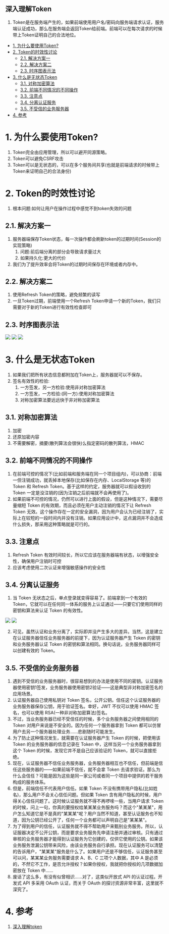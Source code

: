 深入理解Token
---
1. Token是在服务端产生的，如果前端使用用户名/密码向服务端请求认证，服务端认证成功，那么在服务端会返回Token给前端。前端可以在每次请求的时候带上Token证明自己的合法地位。

<!-- TOC -->

- [1. 为什么要使用Token?](#1-为什么要使用token)
- [2. Token的时效性讨论](#2-token的时效性讨论)
  - [2.1. 解决方案一](#21-解决方案一)
  - [2.2. 解决方案二](#22-解决方案二)
  - [2.3. 时序图表示法](#23-时序图表示法)
- [3. 什么是无状态Token](#3-什么是无状态token)
  - [3.1. 对称加密算法](#31-对称加密算法)
  - [3.2. 前端不同情况的不同操作](#32-前端不同情况的不同操作)
  - [3.3. 注意点](#33-注意点)
  - [3.4. 分离认证服务](#34-分离认证服务)
  - [3.5. 不受信的业务服务器](#35-不受信的业务服务器)
- [4. 参考](#4-参考)

<!-- /TOC -->

# 1. 为什么要使用Token?
1. Token完全由应用管理，所以可以避开同源策略。
2. Token可以避免CSRF攻击
3. Token可以是无状态的，可以在多个服务间共享(也就是前端请求的时候带上Token来证明自己的合法身份)

# 2. Token的时效性讨论
1. 根本问题:如何让用户在操作过程中感觉不到token失效的问题

## 2.1. 解决方案一
1. 服务器端保存Token状态，每一次操作都会刷新token的过期时间(Session的实现策略)
   1. 问题:前后端分离的部分会导致请求量过大
   2. 如果持久化:更大的代价
2. 我们为了提升效率会将Token的过期时间保存在环境或者内存中。

## 2.2. 解决方案二
1. 使用Refresh Token的策略，避免频繁的读写
2. 一旦Token过期，前端使用一个Refresh Token申请一个新的Token，我们只需要对于新的Token进行有效性检查即可

## 2.3. 时序图表示法
![](img/token/1.png)
![](img/token/2.png)
![](img/token/3.png)

# 3. 什么是无状态Token
1. 如果我们把所有状态信息都附加在Token上，服务器就可以不保存。
2. 签名有效性的检验:
   1. 一方签发，另一方检验:使用非对称加密算法
   2. 一方签发，一方检验:(同一方):使用对称加密算法
   3. 对称加密算法要远远快于非对称加密算法

## 3.1. 对称加密算法
1. 加密
2. 还原加密内容
3. 不需要解密，摘要(散列算法会很快)么指定密码的散列算法，HMAC

## 3.2. 前端不同情况的不同操作
1. 在前端可控的情况下(比如前端和服务端在同一个项目组内)，可以协商：前端一但注销成功，就丢掉本地保存(比如保存在内存、LocalStorage 等)的 Token 和 Refresh Token。基于这样的约定，服务器就可以假设收到的 Token 一定是没注销的(因为注销之后前端就不会再使用了)。
2. 如果前端不可控的情况，仍然可以进行上面的假设，但是这种情况下，需要尽量缩短 Token 的有效期，而且必须在用户主动注销的情况下让 Refresh Token 无效。这个操作存在一定的安全漏洞，因为用户会认为已经注销了，实际上在较短的一段时间内并没有注销。如果应用设计中，这点漏洞并不会造成什么损失，那采用这种策略就是可行的。

## 3.3. 注意点
1. Refresh Token 有效时间较长，所以它应该在服务器端有状态，以增强安全性，确保用户注销时可控
2. 应该考虑使用二次认证来增强敏感操作的安全性

## 3.4. 分离认证服务
1. 当 Token 无状态之后，单点登录就变得容易了。前端拿到一个有效的 Token，它就可以在任何同一体系的服务上认证通过——只要它们使用同样的密钥和算法来认证 Token 的有效性。

![](img/token/4.png)
![](img/token/5.png)

2. 可见，虽然认证和业务分离了，实际即并没产生多大的差异。当然，这是建立在认证服务器信任业务服务器的前提下，因为认证服务器产生 Token 的密钥和业务服务器认证 Token 的密钥和算法相同。换句话说，业务服务器同样可以创建有效的 Token。

## 3.5. 不受信的业务服务器
1. 遇到不受信的业务服务器时，很容易想到的办法是使用不同的密钥。认证服务器使用密钥1签发，业务服务器使用密钥2验证——这是典型非对称加密签名的应用场景。
2. 认证服务器自己使用私钥对 Token 签名，公开公钥。信任这个认证服务器的业务服务器保存公钥，用于验证签名。幸好，JWT 不仅可以使用 HMAC 签名，也可以使用 RSA(一种非对称加密算法)签名。
3. 不过，当业务服务器已经不受信任的时候，多个业务服务器之间使用相同的 Token 对用户来说是不安全的。因为任何一个服务器拿到 Token 都可以仿冒用户去另一个服务器处理业务……悲剧随时可能发生。
4. 为了防止这种情况发生，就需要在认证服务器产生 Token 的时候，把使用该 Token 的业务服务器的信息记录在 Token 中，这样当另一个业务服务器拿到这个 Token 的时候，发现它并不是自己应该验证的 Token，就可以直接拒绝。
5. 现在，认证服务器不信任业务服务器，业务服务器相互也不信任，但前端是信任这些服务器的——如果前端不信任，就不会拿 Token 去请求验证。那么为什么会信任？可能是因为这些是同一家公司或者同一个项目中提供的若干服务构成的服务体系。
6. 但是，前端信任不代表用户信任。如果 Token 不没有携带用户隐私(比如姓名)，那么用户不会关心信任问题。但如果 Token 含有用户隐私的时候，用户得关心信任问题了。这时候认证服务就不得不再啰嗦一些，当用户请求 Token 的时候，问上一句，你真的要授权给某某某业务服务吗？而这个"某某某"，用户怎么知道它是不是真的"某某某"呢？用户当然不知道，甚至认证服务也不知道，因为公钥已经公开了，任何一个业务都可以声明自己是"某某某"。
7. 为了得到用户的信任，认证服务就不得不帮助用户来甄别业务服务。所以，认证服器决定不公开公钥，而是要求业务服务先申请注册并通过审核。只有通过审核的业务服务器才能得到认证服务为它创建的，仅供它使用的公钥。如果该业务服务泄漏公钥带来风险，由该业务服务自行承担。现在认证服务可以清楚的告诉用户，"某某某"服务是什么了。如果用户还是不够信任，认证服务甚至可以问，某某某业务服务需要请求  A、B、C 三项个人数据，其中 A 是必须的，不然它不工作，是否允许授权？如果你授权，我就把你授权的几项数据加密放在 Token 中……
8. 废话了这么多，有没有似曾相识……对了，这类似开放式 API 的认证过程。开发式 API 多采用 OAuth 认证，而关于 OAuth 的探讨资源非常丰富，这里就不深究了。

# 4. 参考
1. <a href = "https://www.cnblogs.com/xuxinstyle/p/9675541.html">深入理解token</a>